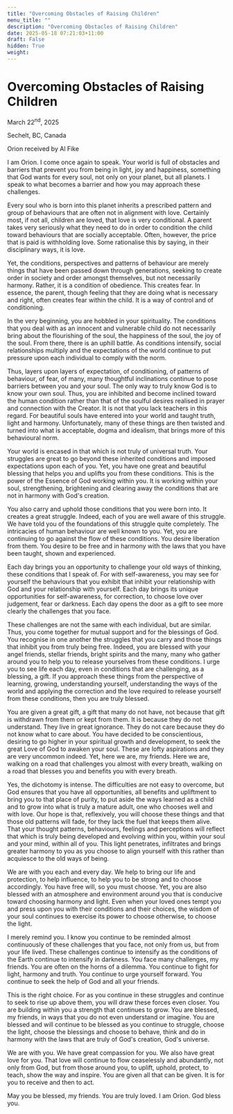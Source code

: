 ```yaml
---
title: "Overcoming Obstacles of Raising Children"
menu_title: ""
description: "Overcoming Obstacles of Raising Children"
date: 2025-05-18 07:21:03+11:00
draft: False
hidden: True
weight:
---
```

# Overcoming Obstacles of Raising Children

March 22<sup>nd</sup>, 2025

Sechelt, BC, Canada

Orion received by Al Fike

I am Orion. I come once again to speak. Your world is full of obstacles and barriers that prevent you from being in light, joy and happiness, something that God wants for every soul, not only on your planet, but all planets. I speak to what becomes a barrier and how you may approach these challenges.

Every soul who is born into this planet inherits a prescribed pattern and group of behaviours that are often not in alignment with love. Certainly most, if not all, children are loved, that love is very conditional. A parent takes very seriously what they need to do in order to condition the child toward behaviours that are socially acceptable. Often, however, the price that is paid is withholding love. Some rationalise this by saying, in their disciplinary ways, it is love.

Yet, the conditions, perspectives and patterns of behaviour are merely things that have been passed down through generations, seeking to create order in society and order amongst themselves, but not necessarily harmony. Rather, it is a condition of obedience. This creates fear. In essence, the parent, though feeling that they are doing what is necessary and right, often creates fear within the child. It is a way of control and of conditioning.

In the very beginning, you are hobbled in your spirituality. The conditions that you deal with as an innocent and vulnerable child do not necessarily bring about the flourishing of the soul, the happiness of the soul, the joy of the soul. From there, there is an uphill battle. As conditions intensify, social relationships multiply and the expectations of the world continue to put pressure upon each individual to comply with the norm.

Thus, layers upon layers of expectation, of conditioning, of patterns of behaviour, of fear, of many, many thoughtful inclinations continue to pose barriers between you and your soul. The only way to truly know God is to know your own soul. Thus, you are inhibited and become inclined toward the human condition rather than that of the soulful desires realised in prayer and connection with the Creator. It is not that you lack teachers in this regard. For beautiful souls have entered into your world and taught truth, light and harmony. Unfortunately, many of these things are then twisted and turned into what is acceptable, dogma and idealism, that brings more of this behavioural norm.

Your world is encased in that which is not truly of universal truth. Your struggles are great to go beyond these inherited conditions and imposed expectations upon each of you. Yet, you have one great and beautiful blessing that helps you and uplifts you from these conditions. This is the power of the Essence of God working within you. It is working within your soul, strengthening, brightening and clearing away the conditions that are not in harmony with God's creation.

You also carry and uphold those conditions that you were born into. It creates a great struggle. Indeed, each of you are well aware of this struggle. We have told you of the foundations of this struggle quite completely. The intricacies of human behaviour are well known to you. Yet, you are continuing to go against the flow of these conditions. You desire liberation from them. You desire to be free and in harmony with the laws that you have been taught, shown and experienced.

Each day brings you an opportunity to challenge your old ways of thinking, these conditions that I speak of. For with self-awareness, you may see for yourself the behaviours that you exhibit that inhibit your relationship with God and your relationship with yourself. Each day brings its unique opportunities for self-awareness, for correction, to choose love over judgement, fear or darkness. Each day opens the door as a gift  to see more clearly the challenges that you face.

These challenges are not the same with each individual, but are similar. Thus, you come together for mutual support and for the blessings of God. You recognise in one another the struggles that you carry and those things that inhibit you from truly being free. Indeed, you are blessed with your angel friends, stellar friends, bright spirits and the many, many who gather around you to help you to release yourselves from these conditions. I urge you to see life each day, even in conditions that are challenging, as a blessing, a gift. If you approach these things from the perspective of learning, growing, understanding yourself, understanding the ways of the world and applying the correction and the love required to release yourself from these conditions, then you are truly blessed.

You are given a great gift, a gift that many do not have, not because that gift is withdrawn from them or kept from them. It is because they do not understand. They live in great ignorance. They do not care because they do not know what to care about. You have decided to be conscientious, desiring to go higher in your spiritual growth and development, to seek the great Love of God to awaken your soul. These are lofty aspirations and they are very uncommon indeed. Yet, here we are, my friends. Here we are, walking on a road that challenges you almost with every breath, walking on a road that blesses you and benefits you with every breath.

Yes, the dichotomy is intense. The difficulties are not easy to overcome, but God ensures that you have all opportunities, all benefits and upliftment to bring you to that place of purity, to put aside the ways learned as a child and to grow into what is truly a mature adult, one who chooses well and with love. Our hope is that, reflexively, you will choose these things and that those old patterns will fade, for they lack the fuel that keeps them alive. That your thought patterns, behaviours, feelings and perceptions will reflect that which is truly being developed and evolving within you, within your soul and your mind, within all of you. This light penetrates, infiltrates and brings greater harmony to you as you choose to align yourself with this rather than acquiesce to the old ways of being.

We are with you each and every day. We help to bring our life and protection, to help influence, to help you to be strong and to choose accordingly. You have free will, so you must choose. Yet, you are also blessed with an atmosphere and environment around you that is conducive toward choosing harmony and light. Even when your loved ones tempt you and press upon you with their conditions and their choices, the wisdom of your soul continues to exercise its power to choose otherwise, to choose the light.

I merely remind you. I know you continue to be reminded almost continuously of these challenges that you face, not only from us, but from your life lived. These challenges continue to intensify as the conditions of the Earth continue to intensify in darkness. You face many challenges, my friends. You are often on the horns of a dilemma. You continue to fight for light, harmony and truth. You continue to urge yourself forward. You continue to seek the help of God and all your friends.

This is the right choice. For as you continue in these struggles and continue to seek to rise up above them, you will draw these forces even closer. You are building within you a strength that continues to grow. You are blessed, my friends, in ways that you do not even understand or imagine. You are blessed and will continue to be blessed as you continue to struggle, choose the light, choose the blessings and choose to behave, think and do in harmony with the laws that are truly of God's creation, God's universe.

We are with you. We have great compassion for you. We also have great love for you. That love will continue to flow ceaselessly and abundantly, not only from God, but from those around you, to uplift, uphold, protect, to teach, show the way and inspire. You are given all that can be given. It is for you to receive and then to act.

May you be blessed, my friends. You are truly loved. I am Orion. God bless you.
